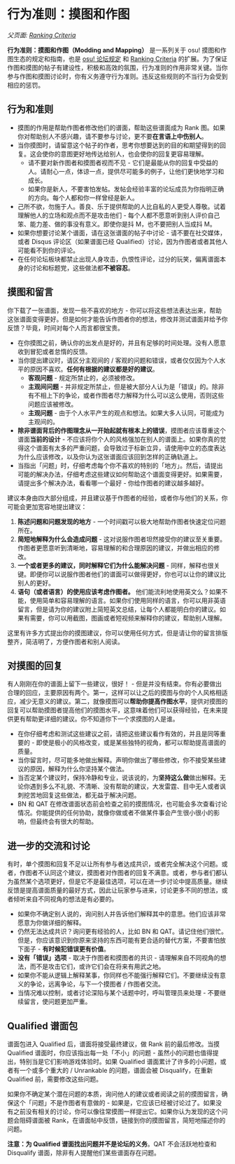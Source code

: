 行为准则：摸图和作图
=====================================

_父页面: [Ranking Criteria](/wiki/Ranking_Criteria)_

**行为准则：摸图和作图（Modding and Mapping）** 是一系列关于 osu! 摸图和作图生态的规定和指南，也是 [osu! 论坛规定](/wiki/Rules) 和 [Ranking Criteria](/wiki/Ranking_Criteria) 的扩展。为了保证作图和摸图的帖子有建设性，积极和高效的氛围，行为准则的作用非常关键。当你参与作图和摸图讨论时，你有义务遵守行为准则。违反这些规则的不当行为会受到相应的惩罚。

行为和准则
---------------------

-   摸图的作用是帮助作图者修改他们的谱面，帮助这些谱面成为 Rank 图。如果你对帮助别人不感兴趣，请不要参与讨论，更不要**在言语上中伤别人**。
-   当你摸图时，请留意这个帖子的作者，思考你想要达到的目的和期望得到的回复。这会使你的意图更好地传达给别人，也会使你的回复更容易理解。
    -   请不要对新作图者和摸图者视而不见 - 它们是最能从你的回复中受益的人。请耐心一点，体谅一点，提供尽可能多的例子，让他们更快地学习和成长。
    -   如果你是新人，不要害怕发帖。发帖会经验丰富的论坛成员为你指明正确的方向。每个人都和你一样曾经是新人。
-   己所不欲，勿施于人。善良、乐于提供帮助的人比自私的人更受人尊敬。试着理解他人的立场和观点而不是攻击他们 - 每个人都不愿意听到别人评价自己笨、能力差、做的事没有意义。即使你是抖 M，也不要把别人当成抖 M。
-   如果你想要讨论某个谱面，请在这张谱面的帖子中讨论 - 请不要在社交媒体，或者 Disqus 评论区（如果谱面已经 Qualified）讨论，因为作图者或者其他人可能看不到你的评论。
-   在任何论坛板块都禁止出现人身攻击，仇恨性评论，过分的玩笑，偏离谱面本身的讨论和标题党，这些做法都**不被容忍**。

摸图和留言
------------------

你下载了一张谱面，发现一些不喜欢的地方 - 你可以将这些想法表达出来，帮助这张谱面变得更好。但是如何才能告诉作图者你的想法，修改并测试谱面并给予你反馈？毕竟，时间对每个人而言都很宝贵。

-   在你摸图之前，确认你的出发点是好的，并且有足够的时间处理。没有人愿意收到冒犯或者怠惰的反馈。
-   当你提出建议时，请区分主观间的 / 客观的问题和错误，或者仅仅因为个人水平的原因不喜欢。**任何有根据的建议都是好的建议**。
    -   **客观问题** - 规定所禁止的，必须被修改。
    -   **主观间问题** - 并非规定所禁止，但是被大部分人认为是「错误」的。除非有不相上下的争论，或者作图者尽力解释为什么可以这么使用，否则这些问题应该被修改。
    -   **主观问题** - 由于个人水平产生的观点和想法。如果大多人认同，可能成为主观间的。
-   **除非谱面背后的作图理念从一开始起就有根本上的错误**，摸图者应该尊重这个谱面**当前的设计** - 不应该将你个人的风格强加在别人的谱面上。如果你真的觉得这个谱面有太多的严重问题，会导致过于标新立异，请使用中立的态度表达为什么应该修改，以及你认为这张谱面应该回到怎样的正确轨道上。
-   当指出「问题」时，仔细考虑每个你不喜欢的特别的「地方」。然后，请提出可能的解决办法，仔细考虑这些建议如何帮助这个谱面变得更好。如果需要，请提出多个解决办法，看看哪一个最好 - 你给作图者的建议越多越好。

建议本身由四大部分组成，并且建议基于作图者的经验，或者你与他们的关系，你可能会更加宽容地提出建议：

1.  **陈述问题和问题发现的地方** - 一个时间戳可以极大地帮助作图者快速定位问题所在。
2.  **简短地解释为什么会造成问题** - 这对说服作图者坦然接受你的建议至关重要。作图者更愿意听到清晰地，容易理解的和合理原因的建议，并做出相应的修改。
3.  **一个或者更多的建议，同时解释它们为什么能解决问题** - 同样，解释也很关键。即便你可以说服作图者他们的谱面可以做得更好，你也可以让你的建议比别人的更好。
4.  **语句（或者语言）的使用应该考虑作图者。** 他们能流利地使用英文么？如果不能，使用简单和容易理解的语言。如果你们使用同样的语言，你可以用非英语留言，但是请为你的建议附上简短英文总结，让每个人都能明白你的建议。如果有需要，你可以用截图，图画或者短视频来解释你的建议，帮助别人理解。

这里有许多方式提出你的摸图建议，你可以使用任何方式，但是请让你的留言排版整齐，简洁明了，方便作图者和别人阅读。

对摸图的回复
--------------------

有人刚刚在你的谱面上留下一些建议，很好！ - 但是并没有结束。你有必要做出合理的回应，主要原因有两个。第一，这样可以让之后的摸图与你的个人风格相适应，减少无意义的建议。第二，就像摸图可以**帮助你提高作图水平**，提供对摸图的回复可以帮助摸图者提高他们的摸图水平，这意味着他们可以获得经验，在未来提供更有帮助更详细的建议。你不知道你下一个求摸图的人是谁。

-   在你仔细考虑和测试这些建议之前，请把这些建议看作有效的，并且是同等重要的 - 即使是极小的风格改变，或是某些独特的视角，都可以帮助提高谱面的质量。
-   当你留言时，尽可能多地做出解释。声明你做出了哪些修改，你不接受某些建议的原因，解释为什么你坚持某个做法。
-   当否定某个建议时，保持冷静和专业，说该说的，为**坚持这么做**做出解释。无论你遇到多么不礼貌、不清晰、没有帮助的建议，大发雷霆、目中无人或者讽刺挖苦地回复这些做法，都无益于解决问题。
-   BN 和 QAT 在修改谱面状态前会检查之前的摸图情况，也可能会多次查看讨论情况。你能提供的任何协助，就像你做或者不做某件事会产生很小很小的影响，但最终会有很大的帮助。

进一步的交流和讨论
--------------------------------

有时，单个摸图和回复不足以让所有参与者达成共识，或者完全解决这个问题。或者，作图者不认同这个建议，摸图者对作图者的回复不满意。或者，参与者们都认为虽然某个选项更好，但是它不是最佳选项，可以在进一步讨论中提高质量。继续反馈是提高谱面质量的最好方式，因此让玩家参与进来，讨论更多不同的想法，或者倾听来自不同视角的想法是有必要的。

-   如果你不确定别人说的，询问别人并告诉他们解释其中的意思。他们应该非常愿意为你做详细的解释。
-   仍然无法达成共识？询问更有经验的人，比如 BN 和 QAT。请记住他们很忙。但是，你应该意识到你原来坚持的东西可能有更合适的替代方案，不要害怕放下面子 - **有时候犯错误更有价值**。
-   **没有「错误」选项** - 取决于作图者和摸图者的共识 - 请理解来自不同视角的想法，而不是攻击它们，或许它们会在将来有用武之地。
-   如果你不能从逻辑上解释某事，你同样也不能强行解释它们。不要继续没有意义的争论，远离争论，与下一个摸图者 / 作图者交流。
-   当情况难以控制，或者讨论深陷与某个话题中时，呼叫管理员来处理 - 不要继续留言，使问题更加严重。

Qualified 谱面包
------------------

谱面包进入 Qualified 后，谱面将接受最终建议，做 Rank 前的最后修改。当摸 Qualified 谱面时，你应该指出每一处「不小」的问题 - 虽然小的问题也值得提出，特别当是它们影响游戏体验时。如果 Qualified 谱面累计了许多的小问题，或者有一个或多个重大的 / Unrankable 的问题，谱面会被 Disqualify，在重新 Qualified 前，需要修改这些问题。

如果你不确定某个潜在问题的本质，询问他人的建议或者阅读之前的摸图留言，确保这个「问题」不是作图者有意做的 - 如果是，它应该已经被讨论过了。如果没有之前没有相关的讨论，你可以像往常摸图一样提出它。如果你认为发现的这个问题会阻碍谱面被 Rank，在谱面帖中反馈，链接到你的摸图留言，简短地描述你的问题。

**注意：为 Qualified 谱面找出问题并不是论坛的义务**。QAT 不会活跃地检查和 Disqualify 谱面，除非有人提醒他们某些谱面存在问题。
